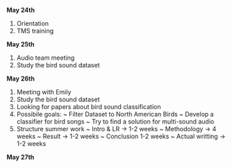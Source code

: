 **May 24th**
1. Orientation
2. TMS training

**May 25th**
1. Audio team meeting
2. Study the bird sound dataset

**May 26th**
1. Meeting with Emily
2. Study the bird sound dataset
3. Looking for papers about bird sound classification
4.  Possibile goals:
   ~ Filter Dataset to North American Birds
   ~ Develop a classifier for bird songs
   ~ Try to find a solution for multi-sound audio
5. Structure summer work
   ~ Intro & LR -> 1-2 weeks
   ~ Methodology -> 4 weeks
   ~ Result -> 1-2 weeks
   ~ Conclusion 1-2 weeks
   ~ Actual writting -> 1-2 weeks

**May 27th**

